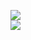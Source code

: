 [![](https://img.shields.io/badge/Made%20With-Github%20Spray-lightgrey.svg?style=for-the-badge&logo=github)](https://github.com/Annihil/github-spray#19512)  
[![](https://i.imgur.com/2DrTn0Z.gif)](https://github.com/Annihil/github-spray)